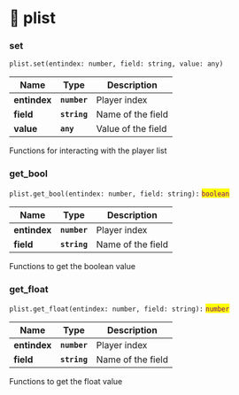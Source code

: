 # 📑 plist

### set

`plist.set(entindex: number, field: string, value: any)`

| Name         | Type         | Description        |
| ------------ | ------------ | ------------------ |
| **entindex** | **`number`** | Player index       |
| **field**    | **`string`** | Name of the field  |
| **value**    | **`any`**    | Value of the field |

Functions for interacting with the player list

### get\_bool

`plist.get_bool(entindex: number, field: string):` <mark style="color:purple;">`boolean`</mark>

| Name         | Type         | Description       |
| ------------ | ------------ | ----------------- |
| **entindex** | **`number`** | Player index      |
| **field**    | **`string`** | Name of the field |

Functions to get the boolean value

### get\_float

`plist.get_float(entindex: number, field: string):` <mark style="color:purple;">`number`</mark>

| Name         | Type         | Description       |
| ------------ | ------------ | ----------------- |
| **entindex** | **`number`** | Player index      |
| **field**    | **`string`** | Name of the field |

Functions to get the float value

